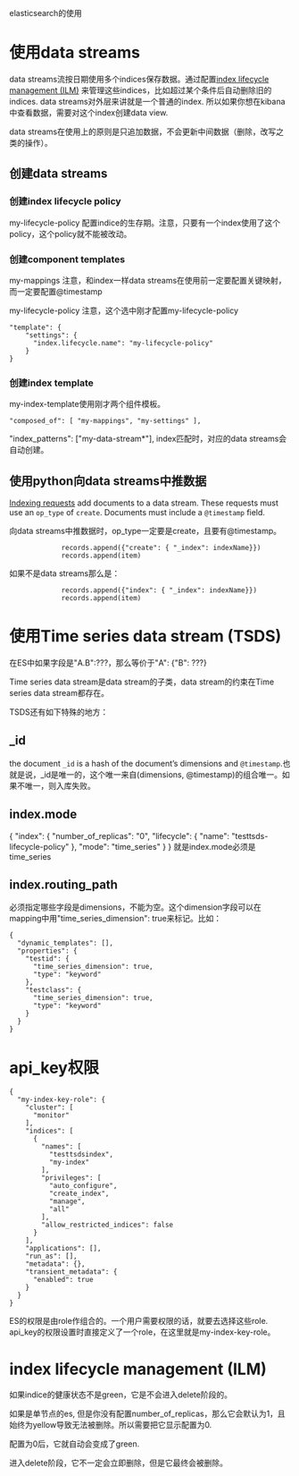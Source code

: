elasticsearch的使用

# 使用data streams

data streams流按日期使用多个indices保存数据。通过配置[index lifecycle management (ILM)](https://www.elastic.co/guide/en/elasticsearch/reference/current/index-lifecycle-management.html) 来管理这些indices，比如超过某个条件后自动删除旧的indices. data streams对外层来讲就是一个普通的index. 所以如果你想在kibana中查看数据，需要对这个index创建data view.

data streams在使用上的原则是只追加数据，不会更新中间数据（删除，改写之类的操作）。

## 创建data streams

### 创建index lifecycle policy

my-lifecycle-policy  配置indice的生存期。注意，只要有一个index使用了这个policy，这个policy就不能被改动。

### 创建component templates

my-mappings  注意，和index一样data streams在使用前一定要配置关键映射，而一定要配置@timestamp

my-lifecycle-policy  注意，这个选中刚才配置my-lifecycle-policy

```
"template": {
    "settings": {
      "index.lifecycle.name": "my-lifecycle-policy"
    }
}
```

### 创建index template

my-index-template使用刚才两个组件模板。

```console
"composed_of": [ "my-mappings", "my-settings" ],
```

"index_patterns": ["my-data-stream*"], index匹配时，对应的data streams会自动创建。

## 使用python向data streams中推数据

[Indexing requests](https://www.elastic.co/guide/en/elasticsearch/reference/current/use-a-data-stream.html#add-documents-to-a-data-stream) add documents to a data stream. These requests must use an `op_type` of `create`. Documents must include a `@timestamp` field.

向data streams中推数据时，op_type一定要是create，且要有@timestamp。

```
             records.append({"create": { "_index": indexName}})
             records.append(item)
```

如果不是data streams那么是：

```
             records.append({"index": { "_index": indexName}})
             records.append(item)
```

# 使用Time series data stream (TSDS)

在ES中如果字段是"A.B":???，那么等价于"A": {"B": ???}

Time series data stream是data stream的子类，data  stream的约束在Time series data stream都存在。

TSDS还有如下特殊的地方：

## _id

the document `_id` is a hash of the document’s dimensions and `@timestamp`.也就是说，_id是唯一的，这个唯一来自(dimensions, @timestamp)的组合唯一。如果不唯一，则入库失败。

## index.mode

{  "index": {  "number_of_replicas": "0",   "lifecycle": {      "name": "testtsds-lifecycle-policy"    },    "mode": "time_series"  } } 就是index.mode必须是time_series

## index.routing_path

必须指定哪些字段是dimensions，不能为空。这个dimension字段可以在mapping中用"time_series_dimension": true来标记。比如：

```
{
  "dynamic_templates": [],
  "properties": {
    "testid": {
      "time_series_dimension": true,
      "type": "keyword"
    },
    "testclass": {
      "time_series_dimension": true,
      "type": "keyword"
    }
  }
}
```

# api_key权限



```
{
  "my-index-key-role": {
    "cluster": [
      "monitor"
    ],
    "indices": [
      {
        "names": [
          "testtsdsindex",          
          "my-index"
        ],
        "privileges": [
          "auto_configure",
          "create_index",
          "manage",
          "all"
        ],
        "allow_restricted_indices": false
      }
    ],
    "applications": [],
    "run_as": [],
    "metadata": {},
    "transient_metadata": {
      "enabled": true
    }
  }
}
```

ES的权限是由role作组合的。一个用户需要权限的话，就要去选择这些role. api_key的权限设置时直接定义了一个role，在这里就是my-index-key-role。

# index lifecycle management (ILM)

如果indice的健康状态不是green，它是不会进入delete阶段的。

如果是单节点的es, 但是你没有配置number_of_replicas，那么它会默认为1，且始终为yellow导致无法被删除。所以需要把它显示配置为0.

配置为0后，它就自动会变成了green. 

进入delete阶段，它不一定会立即删除，但是它最终会被删除。
